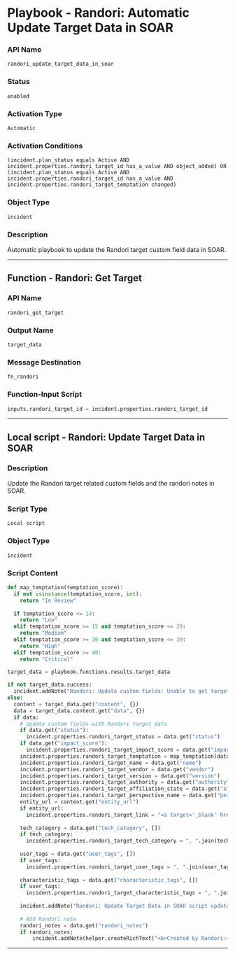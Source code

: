 <!--
    DO NOT MANUALLY EDIT THIS FILE
    THIS FILE IS AUTOMATICALLY GENERATED WITH resilient-sdk codegen
    Generated with resilient-sdk v51.0.2.2.1096
-->

# Playbook - Randori: Automatic Update Target Data in SOAR

### API Name
`randori_update_target_data_in_soar`

### Status
`enabled`

### Activation Type
`Automatic`

### Activation Conditions
`(incident.plan_status equals Active AND incident.properties.randori_target_id has_a_value AND object_added) OR (incident.plan_status equals Active AND incident.properties.randori_target_id has_a_value AND incident.properties.randori_target_temptation changed)`

### Object Type
`incident`

### Description
Automatic playbook to update the Randori target custom field data in SOAR.


---
## Function - Randori: Get Target

### API Name
`randori_get_target`

### Output Name
`target_data`

### Message Destination
`fn_randori`

### Function-Input Script
```python
inputs.randori_target_id = incident.properties.randori_target_id
```

---

## Local script - Randori: Update Target Data in SOAR

### Description
Update the Randori target related custom fields and the randori notes in SOAR.

### Script Type
`Local script`

### Object Type
`incident`

### Script Content
```python
def map_temptation(temptation_score):
  if not isinstance(temptation_score, int):
    return "In Review"
    
  if temptation_score <= 14:
    return "Low"
  elif temptation_score >= 15 and temptation_score <= 29:
    return "Medium"
  elif temptation_score >= 30 and temptation_score <= 39:
    return "High"
  elif temptation_score >= 40:
    return "Critical"
    
target_data = playbook.functions.results.target_data

if not target_data.success:
  incident.addNote("Randori: Update custom fields: Unable to get target data to update custom fields.")
else:
  content = target_data.get("content", {})
  data = target_data.content.get("data", {})
  if data:
    # Update custom fields with Randori target data
    if data.get("status"):
      incident.properties.randori_target_status = data.get("status")
    if data.get("impact_score"):
      incident.properties.randori_target_impact_score = data.get("impact_score")
    incident.properties.randori_target_temptation = map_temptation(data.get("target_temptation"))
    incident.properties.randori_target_name = data.get("name")
    incident.properties.randori_target_vendor = data.get("vendor")
    incident.properties.randori_target_version = data.get("version")
    incident.properties.randori_target_authority = data.get("authority")
    incident.properties.randori_target_affiliation_state = data.get("affiliation_state")
    incident.properties.randori_target_perspective_name = data.get("perspective_name")
    entity_url = content.get("entity_url")
    if entity_url:
      incident.properties.randori_target_link = "<a target='_blank' href='{0}'>Link</a>".format(entity_url)
      
    tech_category = data.get("tech_category", [])
    if tech_category:
      incident.properties.randori_target_tech_category = ", ".join(tech_category)
      
    user_tags = data.get("user_tags", [])
    if user_tags:
      incident.properties.randori_target_user_tags = ", ".join(user_tags)
        
    characteristic_tags = data.get("characteristic_tags", [])
    if user_tags:
      incident.properties.randori_target_characteristic_tags = ", ".join(characteristic_tags)
      
    incident.addNote("Randori: Update Target Data in SOAR script updated custom fields in SOAR.")
    
    # Add Randori note
    randori_notes = data.get("randori_notes")
    if randori_notes:
        incident.addNote(helper.createRichText("<b>Created by Randori:</b><br> {}".format(randori_notes)))

```

---


